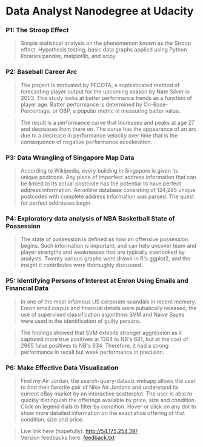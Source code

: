 # Data Analyst Nanodegree at Udacity
  
  
### P1: The Stroop Effect

> Simple statistical analysis on the phenomemon known as the Stroop effect. Hypothesis testing, basic data graphs applied using Python libraries pandas, matplotlib, and scipy.
  
  
### P2: Baseball Career Arc

> The project is motivated by PECOTA, a sophisticated method of forecasting player output for the upcoming season by Nate Silver in 2003. This study looks at batter performance trends as a function of player age. Batter performance is determined by On-Base-Percentage, or OBP, a popular metric in measuring batter value.

> The result is a performance curve that increases and peaks at age 27 and decreases from there on. The curve has the appearance of an arc due to a decrease in performance velocity over time that is the consequence of negative performance acceleration.
  
  
### P3: Data Wrangling of Singapore Map Data

> According to Wikipedia, every building in Singapore is given its unique postcode. Any piece of imperfect address information that can be linked to its actual postcode has the potential to have perfect address information. An online database consisting of 124,285 unique postcodes with complete address information was parsed. The quest for perfect addresses begin.
  
  
### P4: Exploratory data analysis of NBA Basketball State of Possession

> The state of possession is defined as how an offensive possession begins. Such information is important, and can help uncover team and player strengths and weaknesses that are typically overlooked by analysts. Twenty various graphs were drawn in R's ggplot2, and the insight it contributes were thoroughly discussed.
  
  
### P5: Identifying Persons of Interest at Enron Using Emails and Financial Data

> In one of the most infamous US corporate scandals in recent memory, Enron email corpus and financial details were pubalically released, the use of supervised classification algorithms SVM and Naive Bayes were used in the identification of guilty persons.

> The findings showed that SVM exhibits stronger aggression as it captured more true positives at 1364 to NB's 681, but at the cost of 2965 false positives to NB's 934. Therefore, it had a strong performance in recall but weak performance in precision.
  
  
### P6: Make Effective Data Visualization

> Find my Air Jordan, the search-query-dataviz webapp allows the user to find their favorite pair of Nike Air Jordans and understand its current eBay market by an interactive scatterplot. The user is able to quickly distinguish the offerings available by price, size and condition. Click on legend dials to filter by condition. Hover or click on any dot to show more detailed information on the exact shoe offering of that condition, size and price.  
  
> Live link here (hopefully): http://54.175.254.39/  
> Version feedbacks here: [feedback.txt](P6/feedback.txt)
